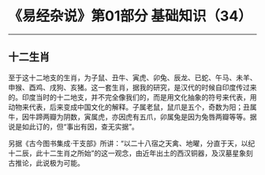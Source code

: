 # 《易经杂说》第01部分 基础知识（34）

------

## 十二生肖

至于这十二地支的生肖，为子鼠、丑牛、寅虎、卯兔、辰龙、已蛇、午马、未羊、申猴、酉鸡、戌狗、亥猪。这一套生肖，据我的研究，是汉代的时候自印度传过来的。印度当时的十二地支，并不完全像我们的，而是用文化抽象的符号来代表，用动物来代表，后来变成中国文化的解释。子属老鼠，鼠爪是五个，奇数为阳；丑属牛，因牛蹄两瓣为阴数，寅属虎，亦因虎有五爪，卯属兔是因为兔唇两瓣等等。据说是如此订的，但“事出有因，查无实据”。

另据《古今图书集成·干支部》所讲：“以二十八宿之天禽、地曜，分直于天，以纪十二辰，此十二生肖之所始”的这一观念，由近年出土的西汉铜器，及汉墓星象刻古推论，此说极为可能。